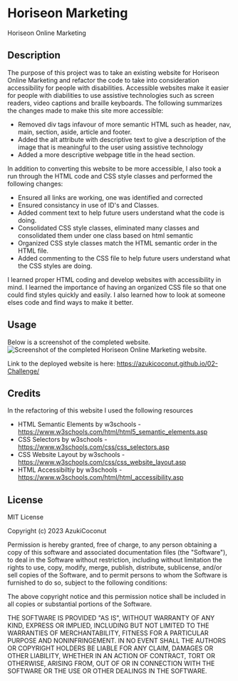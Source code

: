 # Horiseon Marketing
Horiseon Online Marketing

## Description 
The purpose of this project was to take an existing website for Horiseon Online Marketing and refactor the code to take into consideration accessibility for people with disabilities.  Accessible websites make it easier for people with diabilities to use assistive technologies such as screen readers, video captions and braille keyboards. 
The following summarizes the changes made to make this site more accessible:
  * Removed div tags infavour of more semantic HTML such as header, nav, main, section, aside, article and footer.
  * Added the alt attribute with descriptive text to give a description of the image that is meaningful to the user using assistive technology
  * Added a more descriptive webpage title in the head section.

In addition to converting this website to be more accessible, I also took a run through the HTML code and CSS style classes and performed the following changes:
  * Ensured all links are working, one was identified and corrected
  * Ensured consistancy in use of ID's and Classes.  
  * Added comment text to help future users understand what the code is doing.
  * Consolidated CSS style classes, eliminated many classes and consolidated them under one class based on html semantic
  * Organized CSS style classes match the HTML semantic order in the HTML file.
  * Added commenting to the CSS file to help future users understand what the CSS styles are doing.

I learned proper HTML coding and develop websites with accessibility in mind.  I learned the importance of having an organized CSS file so that one could find styles quickly and easily.  I also learned how to look at someone elses code and find ways to make it better.  

## Usage
Below is a screenshot of the completed website. 
![Screenshot of the completed Horiseon Online Marketing website.](/assets/images/CompletedScreenshot.png)

Link to the deployed website is here:  https://azukicoconut.github.io/02-Challenge/

## Credits
In the refactoring of this website I used the following resources

- HTML Semantic Elements by w3schools - https://www.w3schools.com/html/html5_semantic_elements.asp
- CSS Selectors by w3schools - https://www.w3schools.com/css/css_selectors.asp
- CSS Website Layout by w3schools - https://www.w3schools.com/css/css_website_layout.asp
- HTML Accessibiltiy by w3schools - https://www.w3schools.com/html/html_accessibility.asp

## License

MIT License

Copyright (c) 2023 AzukiCoconut

Permission is hereby granted, free of charge, to any person obtaining a copy
of this software and associated documentation files (the "Software"), to deal
in the Software without restriction, including without limitation the rights
to use, copy, modify, merge, publish, distribute, sublicense, and/or sell
copies of the Software, and to permit persons to whom the Software is
furnished to do so, subject to the following conditions:

The above copyright notice and this permission notice shall be included in all
copies or substantial portions of the Software.

THE SOFTWARE IS PROVIDED "AS IS", WITHOUT WARRANTY OF ANY KIND, EXPRESS OR
IMPLIED, INCLUDING BUT NOT LIMITED TO THE WARRANTIES OF MERCHANTABILITY,
FITNESS FOR A PARTICULAR PURPOSE AND NONINFRINGEMENT. IN NO EVENT SHALL THE
AUTHORS OR COPYRIGHT HOLDERS BE LIABLE FOR ANY CLAIM, DAMAGES OR OTHER
LIABILITY, WHETHER IN AN ACTION OF CONTRACT, TORT OR OTHERWISE, ARISING FROM,
OUT OF OR IN CONNECTION WITH THE SOFTWARE OR THE USE OR OTHER DEALINGS IN THE
SOFTWARE.
